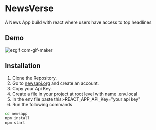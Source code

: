 # NewsVerse

A News App build with react where users have access to top headlines



## Demo

![ezgif com-gif-maker](https://user-images.githubusercontent.com/57613823/206392392-b1dc44de-2392-4a22-9f42-670a98d93f9c.gif)


## Installation

1) Clone the Repository.
2) Go to [newsapi.org](https://newsapi.org/) and create an account.
3) Copy your Api Key.
4) Create a file in your project at root level with name .env.local
5) In the env file paste this:-REACT_APP_API_Key="your api key"
6) Run the following commands

```bash
cd newsapp
npm install
npm start
 
```



    